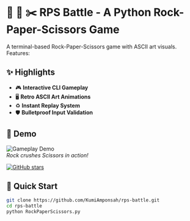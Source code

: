 # 🧱 📄 ✂️ RPS Battle - A Python Rock-Paper-Scissors Game

A terminal-based Rock-Paper-Scissors game with ASCII art visuals. Features:

## ✨ Highlights
- 🎮 **Interactive CLI Gameplay**
- 🖥️ **Retro ASCII Art Animations**
- ♻️ **Instant Replay System**
- 🛡️ **Bulletproof Input Validation**

## 🎥 Demo
![Gameplay Demo](demo1.gif)  
*Rock crushes Scissors in action!*

[![GitHub stars](https://img.shields.io/github/stars/KumiAmponsah/rps-battle?style=social)](https://github.com/KumiAmponsah/rps-battle/stargazers) 


## 🚀 Quick Start
```bash
git clone https://github.com/KumiAmponsah/rps-battle.git
cd rps-battle
python RockPaperScissors.py
